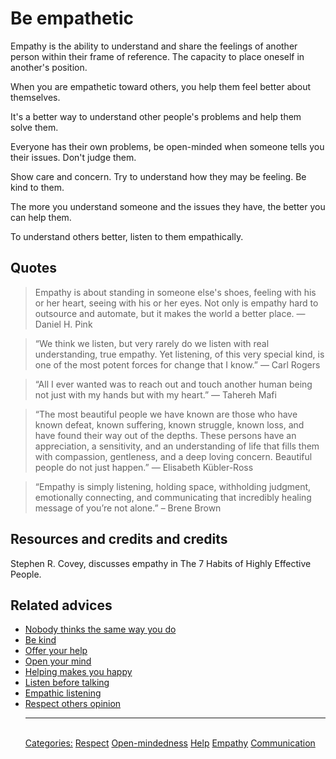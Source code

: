 # Be empathetic

Empathy is the ability to understand and share the feelings of another person within their frame of reference. The capacity to place oneself in another's position.

When you are empathetic toward others, you help them feel better about themselves.

It's a better way to understand other people's problems and help them solve them.

Everyone has their own problems, be open-minded when someone tells you their issues. Don't judge them.

Show care and concern. Try to understand how they may be feeling. Be kind to them.

The more you understand someone and the issues they have, the better you can help them.

To understand others better, listen to them empathically.

## Quotes

> Empathy is about standing in someone else's shoes, feeling with his or her heart, seeing with his or her eyes. Not only is empathy hard to outsource and automate, but it makes the world a better place. ― Daniel H. Pink

> “We think we listen, but very rarely do we listen with real understanding, true empathy. Yet listening, of this very special kind, is one of the most potent forces for change that I know.” ―  Carl Rogers

> “All I ever wanted was to reach out and touch another human being not just with my hands but with my heart.” ― Tahereh Mafi

> “The most beautiful people we have known are those who have known defeat, known suffering, known struggle, known loss, and have found their way out of the depths. These persons have an appreciation, a sensitivity, and an understanding of life that fills them with compassion, gentleness, and a deep loving concern. Beautiful people do not just happen.” ― Elisabeth Kübler-Ross

> “Empathy is simply listening, holding space, withholding judgment, emotionally connecting, and communicating that incredibly healing message of you’re not alone.” – Brene Brown

## Resources and credits and credits

Stephen R. Covey, discusses empathy in The 7 Habits of Highly Effective People.

## Related advices

- [Nobody thinks the same way you do](../Nobody%20thinks%20the%20same%20way%20you%20do/index.md)
- [Be kind](../Be%20kind/index.md)
- [Offer your help](../Offer%20your%20help/index.md)  
- [Open your mind](../Open%20your%20mind/index.md)
- [Helping makes you happy](../Helping%20makes%20you%20happy/index.md)
- [Listen before talking](../Listen%20before%20talking/index.md)
- [Empathic listening](../Empathic%20listening/index.md)
- [Respect others opinion](../Respect%20others%20opinion/index.md)<hr/><br/>[Categories:](../Categories/index.md) [Respect](../Categories/Respect.md) [Open-mindedness](../Categories/Open-mindedness.md) [Help](../Categories/Help.md) [Empathy](../Categories/Empathy.md) [Communication](../Categories/Communication.md)